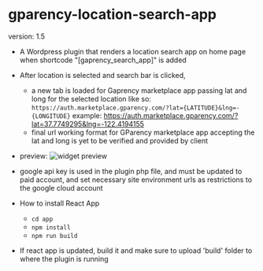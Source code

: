   

# gparency-location-search-app 

version: 1.5
  

- A Wordpress plugin that renders a location search app on home page when shortcode "[gaprency_search_app]" is added
- After location is selected and search bar is clicked, 
	- a new tab is loaded for Gaprency marketplace app passing lat and long for the selected location like so:
		`https://auth.marketplace.gparency.com/?lat={LATITUDE}&lng=-{LONGITUDE}`
		example: https://auth.marketplace.gparency.com/?lat=37.7749295&lng=-122.4194155
	- final url working format for GParency marketplace app accepting the lat and long is yet to be verified and provided by client

- preview: ![widget preview](https://github.com/jamesdev500/gparency-location-search/blob/main/preview.png)

- google api key is used in the plugin php file, and must be updated to paid account, and set necessary site environment urls as restrictions to the google cloud account

- How to install React App
  - `cd app`
  - `npm install`
  - `npm run build`

- If react app is updated, build it and make sure to upload 'build' folder to where the plugin is running
